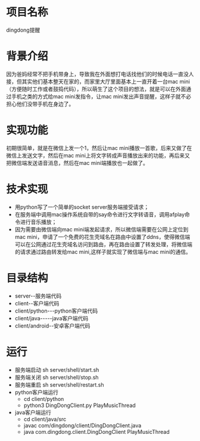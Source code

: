 # 项目名称
dingdong提醒
# 背景介绍
因为爸妈经常不把手机带身上，导致我在外面想打电话找他们的时候电话一直没人接，但其实他们基本整天在家的，而家里大厅里面基本上一直开着一台mac mini（方便随时工作或者鼓捣代码），所以萌生了这个项目的想法，就是可以在外面通过手机之类的方式给mac mini发指令，让mac mini发出声音提醒，这样子就不必担心他们没带手机在身边了。
# 实现功能
初期很简单，就是在微信上发一个1，然后让mac mini播放一首歌，后来又做了在微信上发送文字，然后在mac mini上将文字转成声音播放出来的功能，再后来又把微信端发送语音消息，然后在mac mini端播放也一起做了。<br/>
# 技术实现
* 用python写了一个简单的socket server服务端接受请求；
* 在服务端中调用mac操作系统自带的say命令进行文字转语音，调用afplay命令进行音乐播放；
* 因为需要由微信端向mac mini端发起请求，所以微信端需要在公网上定位到mac mini，申请了一个免费的花生壳域名在路由中设置了ddns，使得微信端可以在公网通过花生壳域名访问到路由，再在路由设置了转发处理，将微信端的请求通过路由转发给mac mini,这样子就实现了微信端与mac mini的通信。
# 目录结构
* server--服务端代码
* client--客户端代码
* client/python---python客户端代码
* client/java-----java客户端代码
* client/android--安卓客户端代码
# 运行
* 服务端启动 sh server/shell/start.sh
* 服务端关闭 sh server/shell/stop.sh
* 服务端重启 sh server/shell/restart.sh
* python客户端运行
   * cd client/python
   * python3 DingDongClient.py PlayMusicThread
* java客户端运行   
   * cd client/java/src  
   * javac com/dingdong/client/DingDongClient.java 
   * java com.dingdong.client.DingDongClient PlayMusicThread
